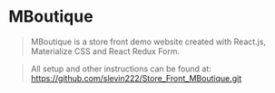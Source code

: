 # MBoutique

> MBoutique is a store front demo website created with React.js, Materialize CSS and React Redux Form.


> All setup and other instructions can be found at: <a href="https://github.com/slevin222/Store_Front_MBoutique.git" target="_blank" >https://github.com/slevin222/Store_Front_MBoutique.git</a>


